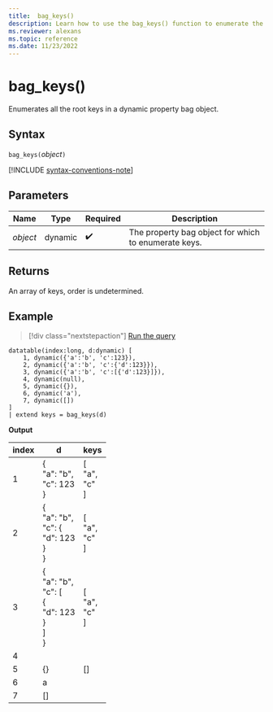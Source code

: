 ```yaml
---
title:  bag_keys()
description: Learn how to use the bag_keys() function to enumerate the root keys in a dynamic property bag object.
ms.reviewer: alexans
ms.topic: reference
ms.date: 11/23/2022
---
```

# bag_keys()

Enumerates all the root keys in a dynamic property bag object.

## Syntax

`bag_keys(`*object*`)`

[!INCLUDE [syntax-conventions-note](../../includes/syntax-conventions-note.md)]

## Parameters

| Name | Type | Required | Description |
| -- | -- | -- | -- |
| *object* | dynamic |  :heavy_check_mark: | The property bag object for which to enumerate keys. |

## Returns

An array of keys, order is undetermined.

## Example

> [!div class="nextstepaction"]
> <a href="https://dataexplorer.azure.com/clusters/help/databases/Samples?query=H4sIAAAAAAAAA3XMSwrDIBCA4b2nmN0ouEnSBwg9iUjRjIRQaxdNICHt3WvzqN1kZjP8fAzZLq0LnreR/KDCIzYSSNEY7b2tBWgGaYrUlsIntKjQoQSsURVl9RYSZlTuoQlpkYnOstqT+kfNZg/Zxj6EtR7/PmzylFt6usZzjtoIZtgL/ND5SHDz4xMu4Gxz/Z6cxAfYZXgQDQEAAA==" target="_blank">Run the query</a>

```kusto
datatable(index:long, d:dynamic) [
    1, dynamic({'a':'b', 'c':123}), 
    2, dynamic({'a':'b', 'c':{'d':123}}),
    3, dynamic({'a':'b', 'c':[{'d':123}]}),
    4, dynamic(null),
    5, dynamic({}),
    6, dynamic('a'),
    7, dynamic([])
]
| extend keys = bag_keys(d)
```

**Output**

|index|d|keys|
|---|---|---|
|1|{<br>  "a": "b",<br>  "c": 123<br>}|[<br>  "a",<br>  "c"<br>]|
|2|{<br>  "a": "b",<br>  "c": {<br>    "d": 123<br>  }<br>}|[<br>  "a",<br>  "c"<br>]|
|3|{<br>  "a": "b",<br>  "c": [<br>    {<br>      "d": 123<br>    }<br>  ]<br>}|[<br>  "a",<br>  "c"<br>]|
|4|||
|5|{}|[]|
|6|a||
|7|[]||
